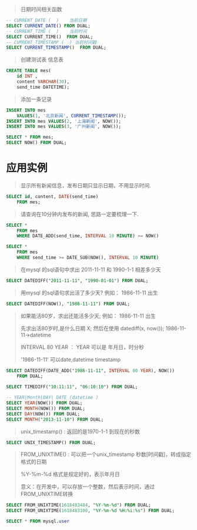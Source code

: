> 日期时间相关函数
>
```sql
-- CURRENT_DATE (  )	当前日期
SELECT CURRENT_DATE() FROM DUAL;
-- CURRENT_TIME (  )	当前时间
SELECT CURRENT_TIME()  FROM DUAL;
-- CURRENT_TIMESTAMP (  ) 当前时间戳
SELECT CURRENT_TIMESTAMP()  FROM DUAL;
```

> 创建测试表 信息表
>
```sql
CREATE TABLE mes(
	id INT , 
	content VARCHAR(30), 
	send_time DATETIME);
```


> 添加一条记录
>
```sql
INSERT INTO mes 
	VALUES(1, '北京新闻', CURRENT_TIMESTAMP()); 
INSERT INTO mes VALUES(2, '上海新闻', NOW());
INSERT INTO mes VALUES(3, '广州新闻', NOW());

SELECT * FROM mes;
SELECT NOW() FROM DUAL;
```



# 应用实例

> 显示所有新闻信息，发布日期只显示日期，不用显示时间.
>
```sql
SELECT id, content, DATE(send_time) 
	FROM mes;
```

> 请查询在10分钟内发布的新闻, 思路一定要梳理一下.
>
```sql
SELECT * 
	FROM mes
	WHERE DATE_ADD(send_time, INTERVAL 10 MINUTE) >= NOW()

SELECT * 
	FROM mes
	WHERE send_time >= DATE_SUB(NOW(), INTERVAL 10 MINUTE) 
```

> 在mysql 的sql语句中求出 2011-11-11 和 1990-1-1 相差多少天
>
```sql
SELECT DATEDIFF("2011-11-11", "1990-01-01") FROM DUAL;
```

> 用mysql 的sql语句求出活了多少天?  例如： 1986-11-11 出生
>
```sql
SELECT DATEDIFF(NOW(), "1986-11-11") FROM DUAL;
```

> 如果能活80岁，求出还能活多少天;  例如： 1986-11-11 出生
>
> 先求出活80岁时,是什么日期 X;  然后在使用 datediff(x, now());  1986-11-11->datetime
>
> INTERVAL 80 YEAR ： YEAR 可以是 年月日，时分秒
>
> '1986-11-11' 可以date,datetime timestamp 
>
```sql
SELECT DATEDIFF(DATE_ADD("1986-11-11", INTERVAL 80 YEAR), NOW()) 
	FROM DUAL;
	
SELECT TIMEDIFF("10:11:11", "06:10:10") FROM DUAL;

-- YEAR|Month|DAY| DATE (datetime )
SELECT YEAR(NOW()) FROM DUAL;
SELECT MONTH(NOW()) FROM DUAL;
SELECT DAY(NOW()) FROM DUAL;
SELECT MONTH("2013-11-10") FROM DUAL;
```

> unix_timestamp() : 返回的是1970-1-1 到现在的秒数
>
```sql
SELECT UNIX_TIMESTAMP() FROM DUAL;
```

> FROM_UNIXTIME() : 可以把一个unix_timestamp 秒数[时间戳]，转成指定格式的日期
>
> %Y-%m-%d 格式是规定好的，表示年月日
>
> 意义：在开发中，可以存放一个整数，然后表示时间，通过FROM_UNIXTIME转换
>   
```sql
SELECT FROM_UNIXTIME(1618483484, "%Y-%m-%d") FROM DUAL;
SELECT FROM_UNIXTIME(1618483100, "%Y-%m-%d %H:%i:%s") FROM DUAL;

SELECT * FROM mysql.user 
```






